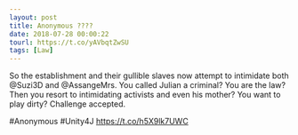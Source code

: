 ```yaml
---
layout: post
title: Anonymous ????
date: 2018-07-28 00:00:22
tourl: https://t.co/yAVbqtZwSU
tags: [Law]
---
```

So the establishment and their gullible slaves now attempt to intimidate both @Suzi3D and @AssangeMrs. 
You called Julian a criminal? You are the law? 
Then you resort to intimidating activists and even his mother? 
You want to play dirty? Challenge accepted.

#Anonymous #Unity4J https://t.co/h5X9lk7UWC